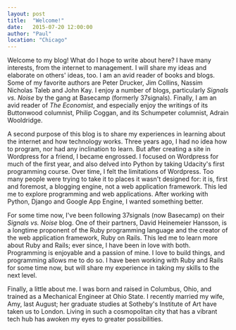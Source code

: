 ```yaml
---
layout: post
title:  "Welcome!"
date:   2015-07-20 12:00:00
author: "Paul"
location: "Chicago"
---
```


Welcome to my blog! What do I hope to write about here? I have many interests, from the internet to management. I will share my ideas and elaborate on others' ideas, too. I am an avid reader of books and blogs. Some of my favorite authors are Peter Drucker, Jim Collins, Nassim Nicholas Taleb and John Kay. I enjoy a number of blogs, particularly *Signals vs. Noise* by the gang at Basecamp (formerly 37signals). Finally, I am an avid reader of *The Economist*, and especially enjoy the writings of its Buttonwood columnist, Philip Coggan, and its Schumpeter columnist, Adrain Wooldridge.

A second purpose of this blog is to share my experiences in learning about the internet and how technology works. Three years ago, I had no idea how to program, nor had any inclination to learn. But after creating a site in Wordpress for a friend, I became engrossed. I focused on Wordpress for much of the first year, and also delved into Python by taking Udacity's first programming course. Over time, I felt the limitations of Wordpress. Too many people were trying to take it to places it wasn't designed for: it is, first and foremost, a blogging engine, not a web application framework. This led me to explore programming and web applications. After working with Python, Django and Google App Engine, I wanted something better. 

<!--excerpt-->

For some time now, I've been following 37signals (now Basecamp) on their *Signals vs. Noise* blog. One of their partners, David Heinemeier Hansson, is a longtime proponent of the Ruby programming language and the creator of the web application framework, Ruby on Rails. This led me to learn more about Ruby and Rails; ever since, I have been in love with both. Programming is enjoyable and a passion of mine. I love to build things, and programming allows me to do so. I have been working with Ruby and Rails for some time now, but will share my experience in taking my skills to the next level. 

Finally, a little about me. I was born and raised in Columbus, Ohio, and trained as a Mechanical Engineer at Ohio State. I recently married my wife, Amy, last August; her graduate studies at Sotheby's Institute of Art have taken us to London. Living in such a cosmopolitan city that has a vibrant tech hub has awoken my eyes to greater possibilities.